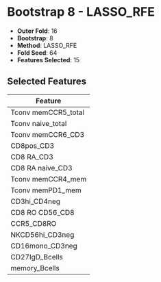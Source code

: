 # Bootstrap 8 - LASSO_RFE

- **Outer Fold**: 16
- **Bootstrap**: 8
- **Method**: LASSO_RFE
- **Fold Seed**: 64
- **Features Selected**: 15

## Selected Features

| Feature |
|---------|
| Tconv memCCR5_total |
| Tconv naive_total |
| Tconv memCCR6_CD3 |
| CD8pos_CD3 |
| CD8 RA_CD3 |
| CD8 RA naive_CD3 |
| Tconv memCCR4_mem |
| Tconv memPD1_mem |
| CD3hi_CD4neg |
| CD8 RO CD56_CD8 |
| CCR5_CD8RO |
| NKCD56hi_CD3neg |
| CD16mono_CD3neg |
| CD27IgD_Bcells |
| memory_Bcells |
